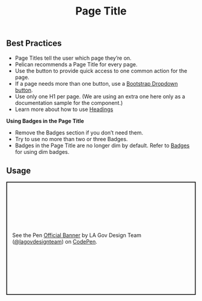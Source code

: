 ﻿---
title: Page Title
summary: The Page Title block explains the purpose of a page.
tags: components
layout: guide
eleventyNavigation:
  key: Page Title
  parent: Components
  order: 230
  excerpt: The Page Title block explains the purpose of a page.
  img: /img/illustrations/illus-page-title.svg
---

## Best Practices

- Page Titles tell the user which page they’re on.
- Pelican recommends a Page Title for every page.
- Use the button to provide quick access to one common action for the page.
- If a page needs more than one button, use a [Bootstrap Dropdown button](https://getbootstrap.com/docs/5.3/components/dropdowns/#single-button).
- Use only one H1 per page. (We are using an extra one here only as a documentation sample for the component.)
- Learn more about how to use [Headings](/accessibility/headings/)

**Using Badges in the Page Title**

- Remove the Badges section if you don’t need them.
- Try to use no more than two or three Badges.
- Badges in the Page Title are no longer dim by default. Refer to [Badges](/components/badges/) for using dim badges.

## Usage

<p class="codepen" data-height="300" data-default-tab="html,result" data-slug-hash="JojxpvK" data-pen-title="Official Banner" data-editable="true" data-user="lagovdesignteam" style="height: 300px; box-sizing: border-box; display: flex; align-items: center; justify-content: center; border: 2px solid; margin: 1em 0; padding: 1em;">
  <span>See the Pen <a href="https://codepen.io/lagovdesignteam/pen/JojxpvK">
  Official Banner</a> by LA Gov Design Team (<a href="https://codepen.io/lagovdesignteam">@lagovdesignteam</a>)
  on <a href="https://codepen.io">CodePen</a>.</span>
</p>
<script async src="https://public.codepenassets.com/embed/index.js"></script>
